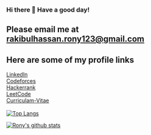 ### Hi there 👋 Have a good day!

<!--
**Rony-dot/Rony-dot** is a ✨ _special_ ✨ repository because its `README.md` (this file) appears on your GitHub profile.

Here are some ideas to get you started:

- 🔭 I’m currently working on ...
- 🌱 I’m currently learning ...
- 👯 I’m looking to collaborate on ...
- 🤔 I’m looking for help with ...
- 💬 Ask me about ...
- 📫 How to reach me: ...
- 😄 Pronouns: ...
- ⚡ Fun fact: ...
-->

## Please email me at rakibulhassan.rony123@gmail.com 
## Here are some of my profile links
[LinkedIn](https://www.linkedin.com/in/r-hassan-rony-962760163/) <br>
[Codeforces](https://codeforces.com/profile/R_Hassan_Rony) <br>
[Hackerrank](https://www.hackerrank.com/rakibulhassan_r1) <br>
[LeetCode](https://leetcode.com/R_Hassan_Rony/) <br>
[Curriculam-Vitae](https://rony-dot.github.io/resume/) <br> <br>
[![Top Langs](https://github-readme-stats.vercel.app/api/top-langs/?username=Rony-dot&layout=compact)](https://github.com/Rony-dot/github-readme-stats)

[![Rony's github stats](https://github-readme-stats.vercel.app/api?username=Rony-dot)](https://github.com/Rony-dot/Rony-dot)




